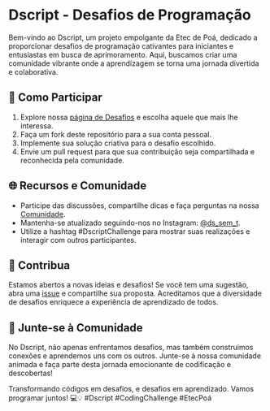 <img href="blob:https://web.whatsapp.com/8777c53d-0c3e-4881-ba9b-54c06bbda22b"/>

# Dscript - Desafios de Programação

Bem-vindo ao Dscript, um projeto empolgante da Etec de Poá, dedicado a proporcionar desafios de programação cativantes para iniciantes e entusiastas em busca de aprimoramento. Aqui, buscamos criar uma comunidade vibrante onde a aprendizagem se torna uma jornada divertida e colaborativa.

## 🚀 Como Participar

1. Explore nossa [página de Desafios]() e escolha aquele que mais lhe interessa.
2. Faça um fork deste repositório para a sua conta pessoal.
3. Implemente sua solução criativa para o desafio escolhido.
4. Envie um pull request para que sua contribuição seja compartilhada e reconhecida pela comunidade.

## 🌐 Recursos e Comunidade

- Participe das discussões, compartilhe dicas e faça perguntas na nossa [Comunidade](comunidade).
- Mantenha-se atualizado seguindo-nos no Instagram: [@ds_sem_t](https://instagram.com/ds_sem_t).
- Utilize a hashtag #DscriptChallenge para mostrar suas realizações e interagir com outros participantes.

## 🌟 Contribua

Estamos abertos a novas ideias e desafios! Se você tem uma sugestão, abra uma [issue](https://github.com/seu-usuario/dscript/issues) e compartilhe sua proposta. Acreditamos que a diversidade de desafios enriquece a experiência de aprendizado de todos.

## 🤝 Junte-se à Comunidade

No Dscript, não apenas enfrentamos desafios, mas também construímos conexões e aprendemos uns com os outros. Junte-se à nossa comunidade animada e faça parte desta jornada emocionante de codificação e descobertas!

Transformando códigos em desafios, e desafios em aprendizado. Vamos programar juntos! 💻💡 #Dscript #CodingChallenge #EtecPoá
